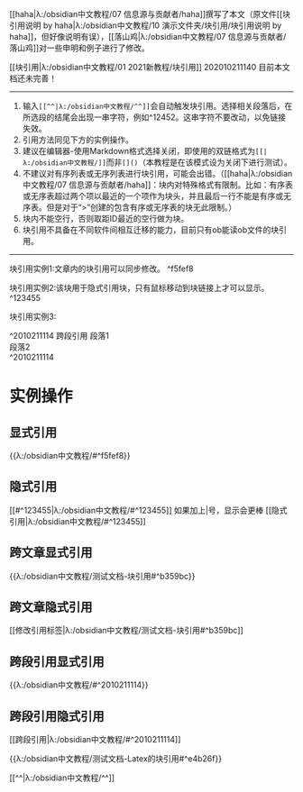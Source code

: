 [[haha|λ:/obsidian中文教程/07 信息源与贡献者/haha]]撰写了本文（原文件[[块引用说明 by haha|λ:/obsidian中文教程/10 演示文件夹/块引用/块引用说明 by haha]]，但好像说明有误），[[落山鸡|λ:/obsidian中文教程/07 信息源与贡献者/落山鸡]]对一些申明和例子进行了修改。

[[块引用|λ:/obsidian中文教程/01 2021新教程/块引用]]
202010211140
目前本文档还未完善！

---
1. 输入`[[^^|λ:/obsidian中文教程/^^]]`会自动触发块引用。选择相关段落后，在所选段的结尾会出现一串字符，例如^12452。这串字符不要改动，以免链接失效。
2. 引用方法同见下方的实例操作。
3. 建议在编辑器-使用Markdown格式选择关闭，即使用的双链格式为`[[|λ:/obsidian中文教程/]]`而非`[]()`（本教程是在该模式设为关闭下进行测试）。
4. 不建议对有序列表或无序列表进行块引用，可能会出错。（[[haha|λ:/obsidian中文教程/07 信息源与贡献者/haha]]：块内对特殊格式有限制。比如：有序表或无序表超过两个项以最近的一个项作为块头，并且最后一行不能是有序或无序表。但是对于“>”创建的包含有序或无序表的块无此限制。）
5. 块内不能空行，否则取距ID最近的空行做为块。
6. 块引用不具备在不同软件间相互迁移的能力，目前只有ob能读ob文件的块引用。
---

块引用实例1:文章内的块引用可以同步修改。  ^f5fef8

块引用实例2:该块用于隐式引用块，只有鼠标移动到块链接上才可以显示。 ^123455

块引用实例3:

 ^2010211114
跨段引用
段落1  
段落2   
 ^2010211114
 
 # 实例操作
 ## 显式引用
 {{λ:/obsidian中文教程/#^f5fef8}}

## 隐式引用
 [[#^123455|λ:/obsidian中文教程/#^123455]]
 如果加上|号，显示会更棒
  [[隐式引用|λ:/obsidian中文教程/#^123455]]

## 跨文章显式引用
 {{λ:/obsidian中文教程/测试文档-块引用#^b359bc}}

## 跨文章隐式引用
[[修改引用标签|λ:/obsidian中文教程/测试文档-块引用#^b359bc]]
 
## 跨段引用显式引用
{{λ:/obsidian中文教程/#^2010211114}}

## 跨段引用隐式引用
[[跨段引用|λ:/obsidian中文教程/#^2010211114]]


{{λ:/obsidian中文教程/测试文档-Latex的块引用#^e4b26f}}

[[^^|λ:/obsidian中文教程/^^]]